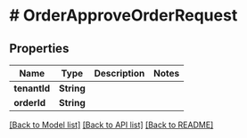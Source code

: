 # # OrderApproveOrderRequest


## Properties 


Name | Type | Description | Notes
------------ | ------------- | ------------- | -------------
**tenantId**| **String** |   |
**orderId**| **String** |   |


[[Back to Model list]](../../README.md#models) [[Back to API list]](../../README.md#endpoints) [[Back to README]](../../README.md)

